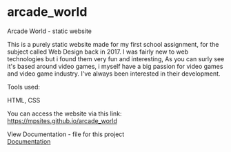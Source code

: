 # arcade_world
Arcade World - static website

This is a purely static website made for my first school assignment, for the subject called Web Design back in 2017. 
I was fairly new to web technologies but i found them very fun and interesting, 
As you can surly see it's based around video games, i myself have a big passion for video games and video game industry.
I've always been interested in their development.

Tools used:

HTML,
CSS

You can access the website via this link:<br/>
https://mpsites.github.io/arcade_world

View Documentation - file for this project <br/>
<a href="">Documentation</a>
